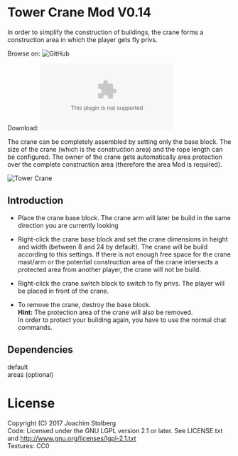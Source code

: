 # Tower Crane Mod V0.14
In order to simplify the construction of buildings, the crane forms a construction area in which the player gets fly privs.

Browse on: ![GitHub](https://github.com/joe7575/Minetest-Towercrane)

Download: ![GitHub](https://github.com/joe7575/Minetest-Towercrane/archive/master.zip)

The crane can be completely assembled by setting only the base block.
The size of the crane (which is the construction area) and the rope length can be configured.
The owner of the crane gets automatically area protection over the complete construction area (therefore the area Mod is required).

![Tower Crane](https://github.com/joe7575/Minetest-Towercrane/blob/master/towercrane640.png)


## Introduction
* Place the crane base block.
  The crane arm will later be build in the same direction you are currently looking 

* Right-click the crane base block and set the crane dimensions in height and width (between 8 and 24 by default).
  The crane will be build according to this settings.
  If there is not enough free space for the crane mast/arm or the potential construction area of the 
  crane intersects a protected area from another player, the crane will not be build.

* Right-click the crane switch block to switch to fly privs. The player will be placed in front of the crane.

* To remove the crane, destroy the base block.  
  **Hint:** The protection area of the crane will also be removed.  
  In order to protect your building again, you have to use the normal chat commands.


## Dependencies
default  
areas (optional)

# License
Copyright (C) 2017 Joachim Stolberg  
Code: Licensed under the GNU LGPL version 2.1 or later. See LICENSE.txt and http://www.gnu.org/licenses/lgpl-2.1.txt  
Textures: CC0

